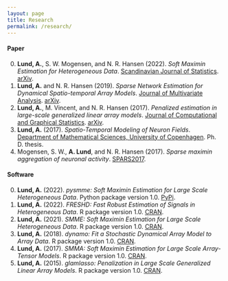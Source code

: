 ```yaml
---
layout: page
title: Research
permalink: /research/
---
```


#### Paper

0. **Lund, A.**, S. W. Mogensen, and N. R. Hansen (2022). *Soft Maximin Estimation for Heterogeneous Data*. [Scandinavian Journal of Statistics](https://doi.org/10.1111/sjos.12580). [arXiv](https://arxiv.org/pdf/1805.02407.pdf).
0. **Lund, A.** and N. R. Hansen (2019). *Sparse Network Estimation for Dynamical Spatio-temporal Array Models*. [Journal of Multivariate Analysis](https://www.sciencedirect.com/science/article/pii/S0047259X18305554). [arXiv](https://arxiv.org/pdf/1802.08982.pdf).
0. **Lund, A.**, M. Vincent, and N. R. Hansen (2017). *Penalized estimation in large-scale generalized linear array models*. [Journal of Computational and Graphical Statistics](https://www.tandfonline.com/doi/abs/10.1080/10618600.2017.1279548?journalCode=ucgs20). [arXiv](https://arxiv.org/pdf/1510.03298.pdf).
0. **Lund, A.** (2017). *Spatio-Temporal Modeling of Neuron Fields*.  [Department of Mathematical Sciences, University of Copenhagen](http://www.math.ku.dk/noter/filer/phd17al.pdf). Ph. D. thesis.
0. Mogensen, S. W., **A. Lund**, and N. R. Hansen (2017). *Sparse maximin aggregation of neuronal activity*. [SPARS2017](http://spars2017.lx.it.pt/index_files/papers/SPARS2017_Paper_45.pdf).




#### Software

0. **Lund, A.** (2022). *pysmme: Soft Maximin Estimation for Large Scale Heterogeneous Data*. Python package version 1.0. [PyPi](https://pypi.org/project/pysmme/).
0. **Lund, A.** (2022). *FRESHD: Fast Robust Estimation of Signals in Heterogeneous Data*. R package version 1.0. [CRAN](https://cran.r-project.org/web/packages/FRESHD/index.html).
0. **Lund, A.** (2021). *SMME: Soft Maximin Estimation for Large Scale Heterogeneous Data*. R package version 1.0. [CRAN](https://cran.r-project.org/web/packages/SMME/index.html).
0. **Lund, A.** (2018). *dynamo: Fit a Stochastic Dynamical Array Model to Array Data*. R package version 1.0. [CRAN](https://cran.r-project.org/web/packages/dynamo/index.html).
0. **Lund, A.** (2017). *SMMA: Soft Maximin Estimation for Large Scale Array-Tensor Models*. R package version 1.0. [CRAN](https://cran.r-project.org/web/packages/SMMA/index.html).
0. **Lund, A.** (2015). *glamlasso: Penalization in Large Scale Generalized Linear Array Models*. R package version 1.0. [CRAN](https://cran.r-project.org/web/packages/glamlasso/index.html).

